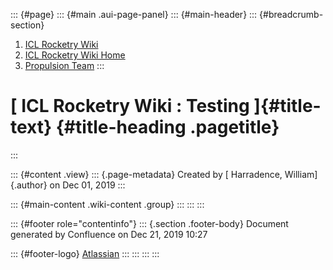 ::: {#page}
::: {#main .aui-page-panel}
::: {#main-header}
::: {#breadcrumb-section}
1.  [ICL Rocketry Wiki](index.html)
2.  [ICL Rocketry Wiki Home](ICL-Rocketry-Wiki-Home_142270843.html)
3.  [Propulsion Team](Propulsion-Team_142270885.html)
:::

[ ICL Rocketry Wiki : Testing ]{#title-text} {#title-heading .pagetitle}
============================================
:::

::: {#content .view}
::: {.page-metadata}
Created by [ Harradence, William]{.author} on Dec 01, 2019
:::

::: {#main-content .wiki-content .group}
:::
:::
:::

::: {#footer role="contentinfo"}
::: {.section .footer-body}
Document generated by Confluence on Dec 21, 2019 10:27

::: {#footer-logo}
[Atlassian](http://www.atlassian.com/)
:::
:::
:::
:::
